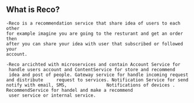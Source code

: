 ## What is Reco?

	-Reco is a recommendation service that share idea of users to each other
	for example imagine you are going to the resturant and get an order then 
	after you can share your idea with user that subscribed or followed your
	account.
	
	-Reco arcichted with microservices and contain Account Service for
	 handle users account and ContentService for store and recommend 
	 idea and post of people. Gateway service for handle incoming request and distribute 	 request to services. Notification Service for send notify with email, SMS, 		 	  Notifications of devices . RecommendService for handel and make a recommend
	 user service or internal service.
	 
	 
	
	
